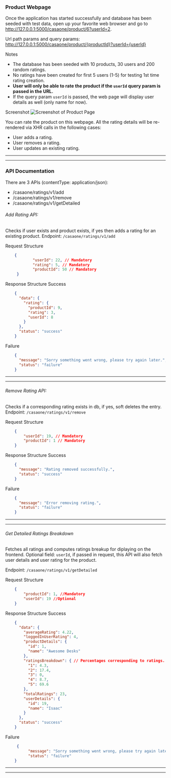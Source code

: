 ### Product Webpage
Once the application has started successfully and database has been seeded with test data, open up your favorite web browser and go to http://127.0.0.1:5000/casaone/product/6?userId=2.

Url path params and query params:
http://127.0.0.1:5000/casaone/product/{productId}?userId={userId}

Notes
- The database has been seeded with 10 products, 30 users and 200 random ratings.
- No ratings have been created for first 5 users (1-5) for testing 1st time rating creation.
- **User will only be able to rate the product if the `userId` query param is passed in the URL.**
- If the query param `userId` is passed, the web page will display user details as well (only name for now).


Screenshot
![Screenshot of Product Page](https://www.terminalbytes.com/wp-content/uploads/2019/06/Screenshot-2019-06-12-at-10.35.43-PM.jpg "Screenshot of Product Page")

You can rate the product on this webpage. All the rating details will be re-rendered via XHR calls in the following cases:
- User adds a rating.
- User removes a rating.
- User updates an existing rating.

------------
------------



### API Documentation
There are 3 APIs (contentType: application/json):
- /casaone/ratings/v1/add
- /casaone/ratings/v1/remove
- /casaone/ratings/v1/getDetailed


###### Add Rating API:
Checks if user exists and product exists, if yes then adds a rating for an existing product.
Endpoint: `/casaone/ratings/v1/add`

Request Structure
```json
    {
        	"userId": 22, // Mandatory
        	"rating": 5, // Mandatory
        	"productId": 50 // Mandatory
     }
```

Response Structure
Success

```json
    {
      "data": {
        "rating": {
          "productId": 9,
          "rating": 3,
          "userId": 8
        }
      },
      "status": "success"
    }
```

Failure
```json
    {
      "message": "Sorry something went wrong, please try again later.",
      "status": "failure"
    }
```
------------
------------

###### Remove Rating API:

Checks if a corresponding rating exists in db, if yes, soft deletes the entry.
Endpoint: `/casaone/ratings/v1/remove`

Request Structure

```json
    {
    	"userId": 19, // Mandatory
    	"productId": 1 // Mandatory
    }
```
Response Structure
Success

```json
    {
      "message": "Rating removed successfully.",
      "status": "success"
    }
```
Failure


```json
    {
      "message": "Error removing rating.",
      "status": "failure"
    }
```

------------
------------

###### Get Detailed Ratings Breakdown

Fetches all ratings and computes ratings breakup for diplaying on the frontend.
Optional field: `userId`, if passed in request, this API will also fetch user details and user rating for the product.

Endpoint: `/casaone/ratings/v1/getDetailed`

Request Structure

```json
    {
    	"productId": 1, //Mandatory
    	"userId": 19 //Optional
    }
```
Response Structure
Success

```json
    {
      "data": {
        "averageRating": 4.22,
        "loggedInUserRating": 4,
        "productDetails": {
          "id": 1,
          "name": "Awesome Desks"
        },
        "ratingsBreakdown": { // Percentages corresponding to ratings.
          "1": 4.3,
          "2": 17.4,
          "3": 0,
          "4": 8.7,
          "5": 69.6
        },
        "totalRatings": 23,
        "userDetails": {
          "id": 19,
          "name": "Isaac"
        }
      },
      "status": "success"
    }
```
Failure

```json
     {
          "message": "Sorry something went wrong, please try again later.",
          "status": "failure"
    }
```

------------
------------

